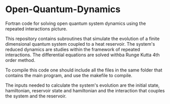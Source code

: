 # Open-Quantum-Dynamics
Fortran code for solving open quantum system dynamics using the repeated interactions picture. 

This repository contains subroutines that simulate the evolution of a finite dimensional quantum system 
coupled to a heat reservoir. The system's reduced dynamics are studies within the framework of repeated 
interactions. The differential equations are solved withba Runge Kutta 4th order method.

To compile this code one should include all the files in the same folder that contains the main program,
and use the makefile to compile. 

The inputs needed to calculate the system's evolution are the initial state, hamiltonian, reservoir state and hamiltonian
and the interaction that couples the system and the reservoir.
